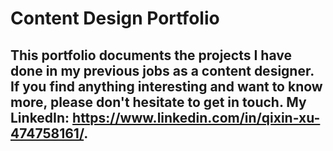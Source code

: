 # Content Design Portfolio
## This portfolio documents the projects I have done in my previous jobs as a content designer. If you find anything interesting and want to know more, please don't hesitate to get in touch. My LinkedIn: https://www.linkedin.com/in/qixin-xu-474758161/.

